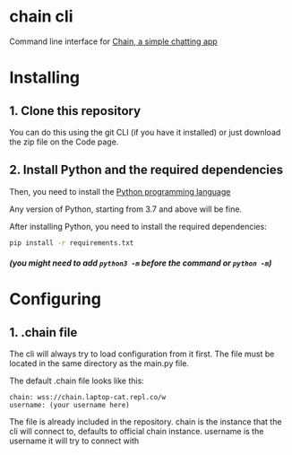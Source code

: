 # chain cli
Command line interface for [Chain, a simple chatting app](https://github.com/LaptopCat/chain)

# Installing
## 1. Clone this repository
You can do this using the git CLI (if you have it installed) or just download the zip file on the Code page.

## 2. Install Python and the required dependencies
Then, you need to install the [Python programming language](https://www.python.org/downloads/)

Any version of Python, starting from 3.7 and above will be fine.

After installing Python, you need to install the required dependencies:
```sh
pip install -r requirements.txt
```
##### (you might need to add `python3 -m` before the command or `python -m`) 

# Configuring
## 1. .chain file
The cli will always try to load configuration from it first. The file must be located in the same directory as the main.py file.

The default .chain file looks like this:
```
chain: wss://chain.laptop-cat.repl.co/w
username: (your username here)
```
The file is already included in the repository.
chain is the instance that the cli will connect to, defaults to official chain instance.
username is the username it will try to connect with

